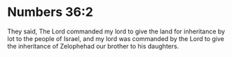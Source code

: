 # Numbers 36:2

They said, The Lord commanded my lord to give the land for inheritance by lot to the people of Israel, and my lord was commanded by the Lord to give the inheritance of Zelophehad our brother to his daughters.
